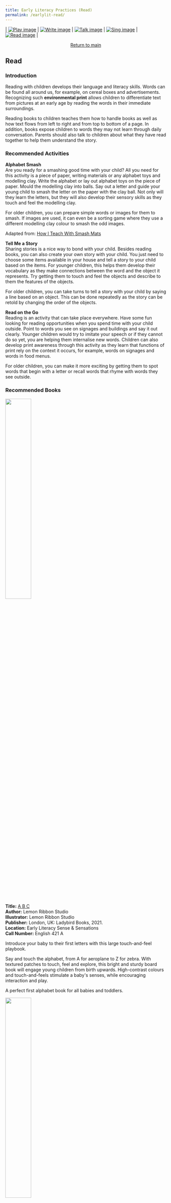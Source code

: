 ```yaml
---
title: Early Literacy Practices (Read)
permalink: /earlylit-read/
---
```

| [![Play image](/images/diyresources/preschool/EarlyReadPrac_Play.png)](/earlylit-play) | [![Write image](/images/diyresources/preschool/EarlyReadPrac_Write.png)](/earlylit-write) | [![Talk image](/images/diyresources/preschool/EarlyReadPrac_Talk.png)](/earlylit-talk) | [![Sing image](/images/diyresources/preschool/EarlyReadPrac_Sing.png)](/earlylit-sing) | [![Read image](/images/diyresources/preschool/EarlyReadPrac_Read.png)](/earlylit-read) |

<p style="text-align: center;"><a href="/diy-resources/preschool/preschool-main">Return to main</a></p>

## **Read**

### **Introduction**

Reading with children develops their language and literacy skills. Words can be found all around us, for example, on cereal boxes and advertisements. Recognizing such **environmental print** allows children to differentiate text from pictures at an early age by reading the words in their immediate surroundings.

Reading books to children teaches them how to handle books as well as how text flows from left to right and from top to bottom of a page. In addition, books expose children to words they may not learn through daily conversation. Parents should also talk to children about what they have read together to help them understand the story.
 
### **Recommended Activities**

**Alphabet Smash** <br>
Are you ready for a smashing good time with your child? All you need for this activity is a piece of paper, writing materials or any alphabet toys and modelling clay. Write the alphabet or lay out alphabet toys on the piece of paper. Mould the modelling clay into balls. Say out a letter and guide your young child to smash the letter on the paper with the clay ball. Not only will they learn the letters, but they will also develop their sensory skills as they touch and feel the modelling clay. 

For older children, you can prepare simple words or images for them to smash. If images are used, it can even be a sorting game where they use a different modelling clay colour to smash the odd images.

Adapted from: [How I Teach With Smash Mats](https://kcummingsslp.blogspot.com/2017/09/how-i-teach-with-smash-mats.html)

**Tell Me a Story** <br>
Sharing stories is a nice way to bond with your child. Besides reading books, you can also create your own story with your child. You just need to choose some items available in your house and tell a story to your child based on the items. For younger children, this helps them develop their vocabulary as they make connections between the word and the object it represents. Try getting them to touch and feel the objects and describe to them the features of the objects.

For older children, you can take turns to tell a story with your child by saying a line based on an object. This can be done repeatedly as the story can be retold by changing the order of the objects.

**Read on the Go** <br>
Reading is an activity that can take place everywhere. Have some fun looking for reading opportunities when you spend time with your child outside. Point to words you see on signages and buildings and say it out clearly. Younger children would try to imitate your speech or if they cannot do so yet, you are helping them internalise new words. Children can also develop print awareness through this activity as they learn that functions of print rely on the context it occurs, for example, words on signages and words in food menus.

For older children, you can make it more exciting by getting them to spot words that begin with a letter or recall words that rhyme with words they see outside.

### **Recommended Books**

<img src="/images/diyresources/preschool/baby%20touch%20abc%2002.jpeg" style="width:40%">

**Title:** [A B C](https://catalogue.nlb.gov.sg/cgi-bin/spydus.exe/ENQ/WPAC/BIBENQ?SETLVL=&BRN=205491295)	<br>
**Author:** Lemon Ribbon Studio <br>
**Illustrator:** Lemon Ribbon Studio <br>
**Publisher:** London, UK: Ladybird Books, 2021. <br>
**Location:** Early Literacy Sense & Sensations  <br>
**Call Number:** English 421 A <br>

Introduce your baby to their first letters with this large touch-and-feel playbook. 

Say and touch the alphabet, from A for aeroplane to Z for zebra. 
With textured patches to touch, feel and explore, this bright and sturdy board book will engage young children from birth upwards. High-contrast colours and touch-and-feels stimulate a baby's senses, while encouraging interaction and play.

A perfect first alphabet book for all babies and toddlers.

<img src="/images/diyresources/preschool/babys%20first%20spot%20and%20see.jpeg" style="width:40%">

**Title:** [Baby's First Spot & See](https://catalogue.nlb.gov.sg/cgi-bin/spydus.exe/ENQ/WPAC/BIBENQ?SETLVL=&BRN=205494990)  <br>
**Author:** Kate Lockwood<br>
**Illustrator:** Joel and Ashley Selby <br>
**Publisher:** San Diego, CA: Silver Dolphin Books, an imprint of Printers Row Publishing Group, 2021. <br>
**Location:** Early Literacy Emergent Readers <br>
**Call Number:** English LOC <br>

Read about how the cow jump over the moon, rock the baby's cradle and gaze at all the twinkly stars in the night sky before bed in Bedtime Rhymes. Toddlers will love using the chunky push, pull and slide mechanisms to bring these classic playtime rhymes to life. Scan the QR code to sing along together too! With bright, bold illustrations from Joel and Ashley Selby, this is the perfect bedtime read for little ones.

<img src="/images/diyresources/preschool/daisys%20dragons%2002.jpg" style="width:40%">

**Title:** [Daisy's Dragons: A Story About Feelings](https://catalogue.nlb.gov.sg/cgi-bin/spydus.exe/ENQ/WPAC/BIBENQ?SETLVL=&BRN=205506600)	<br>
**Author:** Frances Stickley <br>
**Illustrator:** Annabel Tempest <br>
**Publisher:** London: Studio Press, 2021. <br>
**Location:** Early Literacy Picture Books  <br>
**Call Number:** English STI <br>

Warning! Contains dragons.

Nobody but Daisy can see her dragons. And usually, they all get along in their own wonderful chaotic way, but Daisy's dragons aren't like ordinary dragons; Daisy's dragons are her feelings. So when Daisy has a very tricky day, suddenly, all is not harmonious amongst the dragons. Sad keeps growing and growing, and Angry is breathing fire at everyone and everything he sees while Scared's screaming is driving everybody to distraction. Suddenly, some of Daisy's dragons feel bad. And Daisy doesn't want bad dragons.

But Daisy soon discovers that without Angry, Sad and Scared, her other dragons are nowhere to be seen either. Could it be that to feel truly happy, calm and brave, Daisy needs all of her dragons together?

Daisy's Dragons is a mindful metaphor that helps children understand the importance of all their emotions - even the negative ones. It addresses the necessity of difficult feelings and celebrates their capacity for self-preservation, self-esteem and reflection. After all, you can't be brave if you're not frightened first.

<img src="/images/diyresources/preschool/ergo%2002.jpeg" style="width:40%">

**Title:** [Ergo ](https://catalogue.nlb.gov.sg/cgi-bin/spydus.exe/ENQ/WPAC/BIBENQ?SETLVL=&BRN=205499584)<br>
**Author:** Alexis Deacon <br>
**Illustrator:** Viviane Schwarz <br>
**Publisher:** London, England: Walker Books, 2021. <br>
**Location:** Early Literacy Picture Books  <br>
**Call Number:** English DEA <br>

Ergo wakes up and sets off to explore the world. The first things she discovers are her toes. Wiggle, wiggle. Then she finds her wings. Flap, flap. Then her beak. And her legs. She has discovered everything! I am the world and the world is me, she thinks. Until she considers the wall around her. Is that part of her, too? And is that noise from beyond the wall . . . something else? At once humorous and inspirational, this light-hearted foray by Alexis Deacon and Viviane Schwarz is for dreamers and philosophers, the foolish and the enlightened—a picture book experience told with simplicity and style.

*All synopses taken from the respective publishers. The book covers are the copyright of the respective publishing companies.*

**For more activities and book recommendations, click [here](/files/preschool/Early%20Literacy%20Practices_Compiled.pdf).**